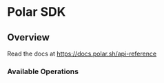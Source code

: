 # Polar SDK

## Overview

Read the docs at https://docs.polar.sh/api-reference

### Available Operations
